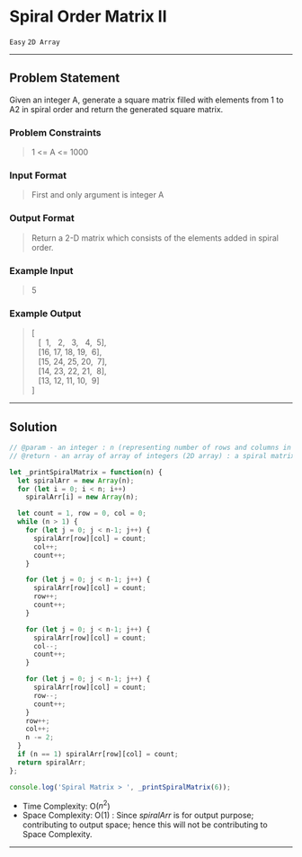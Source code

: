 # Spiral Order Matrix II

`Easy`
`2D Array`

----------

## Problem Statement

Given an integer A, generate a square matrix filled with elements from 1 to A2 in spiral order and return the generated square matrix.

### Problem Constraints

> 1 <= A <= 1000

### Input Format

> First and only argument is integer A

### Output Format

> Return a 2-D matrix which consists of the elements added in spiral order.

### Example Input

> 5

### Example Output

> [  
&nbsp;&nbsp;&nbsp;[ &nbsp;1, &nbsp;&nbsp;2, &nbsp;&nbsp;3, &nbsp;&nbsp;4, &nbsp;5],  
&nbsp;&nbsp;&nbsp;[16, 17, 18, 19, &nbsp;6],  
&nbsp;&nbsp;&nbsp;[15, 24, 25, 20, &nbsp;7],  
&nbsp;&nbsp;&nbsp;[14, 23, 22, 21, &nbsp;8],  
&nbsp;&nbsp;&nbsp;[13, 12, 11, 10, &nbsp;9]  
]

----------

## Solution

```javascript
// @param - an integer : n (representing number of rows and columns in the matrix)
// @return - an array of array of integers (2D array) : a spiral matrix of order nXn

let _printSpiralMatrix = function(n) {
  let spiralArr = new Array(n);
  for (let i = 0; i < n; i++)
    spiralArr[i] = new Array(n);

  let count = 1, row = 0, col = 0;
  while (n > 1) {
    for (let j = 0; j < n-1; j++) {
      spiralArr[row][col] = count;
      col++;
      count++;
    }

    for (let j = 0; j < n-1; j++) {
      spiralArr[row][col] = count;
      row++;
      count++;
    }

    for (let j = 0; j < n-1; j++) {
      spiralArr[row][col] = count;
      col--;
      count++;
    }

    for (let j = 0; j < n-1; j++) {
      spiralArr[row][col] = count;
      row--;
      count++;
    }
    row++;
    col++;
    n -= 2;
  }
  if (n == 1) spiralArr[row][col] = count;
  return spiralArr;
};

console.log('Spiral Matrix > ', _printSpiralMatrix(6));
```

- Time Complexity: O($n^2$)
- Space Complexity: O($1$) : Since *spiralArr* is for output purpose; contributing to output space; hence this will not be contributing to Space Complexity.

----------
